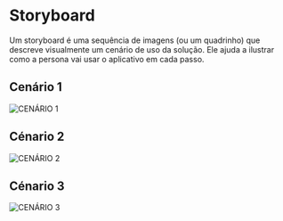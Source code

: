 # Storyboard
Um storyboard é uma sequência de imagens (ou um quadrinho) que
descreve visualmente um cenário de uso da solução. Ele ajuda a ilustrar
como a persona vai usar o aplicativo em cada passo.

## Cenário 1
![CENÁRIO 1](https://github.com/user-attachments/assets/27b731d9-4c19-46c4-89ca-4856cae25be8)

## Cénario 2
![CENÁRIO 2](https://github.com/user-attachments/assets/741d73cd-8603-424f-9053-3c0fb1f7a60c)

## Cénario 3
![CENÁRIO 3](https://github.com/user-attachments/assets/8e84b896-51a0-4f34-9631-f89b658f2707)

